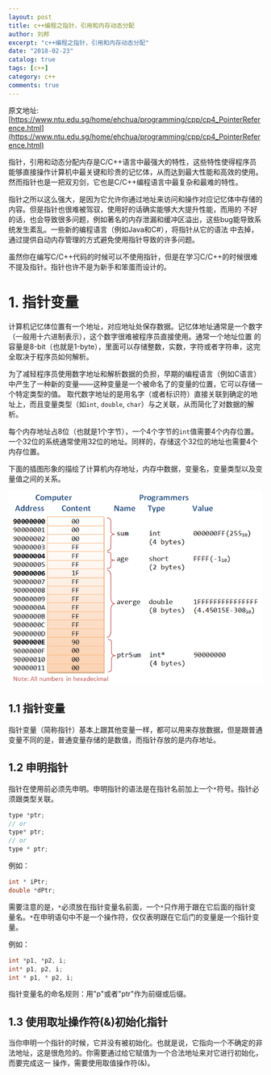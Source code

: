 ```yaml
---
layout: post
title: c++编程之指针，引用和内存动态分配 
author: 刘邦
excerpt: "c++编程之指针，引用和内存动态分配"
date: "2018-02-23"
catalog: true
tags: [c++]
category: c++
comments: true
---
```


原文地址:[https://www.ntu.edu.sg/home/ehchua/programming/cpp/cp4_PointerReference.html](https://www.ntu.edu.sg/home/ehchua/programming/cpp/cp4_PointerReference.html)

指针，引用和动态分配内存是C/C++语言中最强大的特性，这些特性使得程序员能够直接操作计算机中最关键和珍贵的记忆体，从而达到最大性能和高效的使用。
然而指针也是一把双刃剑，它也是C/C++编程语言中最复杂和最难的特性。

指针之所以这么强大，是因为它允许你通过地址来访问和操作对应记忆体中存储的内容。但是指针也很难被驾驭，使用好的话确实能够大大提升性能，而用的
不好的话，也会导致很多问题，例如著名的内存泄漏和缓冲区溢出，这些bug能导致系统发生紊乱。一些新的编程语言（例如Java和C#），将指针从它的语法
中去掉，通过提供自动内存管理的方式避免使用指针导致的许多问题。

虽然你在编写C/C++代码的时候可以不使用指针，但是在学习C/C++的时候很难不提及指针。指针也许不是为新手和笨蛋而设计的。


# 1. 指针变量

计算机记忆体位置有一个地址，对应地址处保存数据。记忆体地址通常是一个数字（一般用十六进制表示），这个数字很难被程序员直接使用。通常一个地址位置
的容量是8-bit（也就是1-byte），里面可以存储整数，实数，字符或者字符串，这完全取决于程序员如何解析。

为了减轻程序员使用数字地址和解析数据的负担，早期的编程语言（例如C语言）中产生了一种新的变量——这种变量是一个被命名了的变量的位置，它可以存储一个特定类型的值。
取代数字地址的是用名字（或者标识符）直接关联到确定的地址上，而且变量类型（如`int`, `double`, `char`）与之关联，从而简化了对数据的解析。

每个内存地址占8位（也就是1个字节），一个4个字节的`int`值需要4个内存位置。一个32位的系统通常使用32位的地址。同样的，存储这个32位的地址也需要4个内存位置。

下面的插图形象的描绘了计算机内存地址，内存中数据，变量名，变量类型以及变量值之间的关系。

![](/img/2018-02-23/MemoryAddressContent.png)

## 1.1 指针变量

指针变量（简称指针）基本上跟其他变量一样，都可以用来存放数据，但是跟普通变量不同的是，普通变量存储的是数值，而指针存放的是内存地址。

## 1.2 申明指针

指针在使用前必须先申明。申明指针的语法是在指针名前加上一个`*`符号。指针必须跟类型关联。

```cpp
type *ptr;
// or
type* ptr;
// or
type * ptr;
```

例如：

```cpp
int * iPtr;
double *dPtr;
```

需要注意的是，`*`必须放在指针变量名前面，一个`*`只作用于跟在它后面的指针变量名。`*`在申明语句中不是一个操作符，仅仅表明跟在它后门的变量是一个指针变量。

例如：

```cpp
int *p1, *p2, i;
int* p1, p2, i;
int * p1, * p2, i;
```

指针变量名的命名规则：用"p"或者"ptr"作为前缀或后缀。

## 1.3 使用取址操作符(&)初始化指针

当你申明一个指针的时候，它并没有被初始化。也就是说，它指向一个不确定的非法地址，这是很危险的。你需要通过给它赋值为一个合法地址来对它进行初始化，而要完成这一
操作，需要使用取值操作符(&)。

